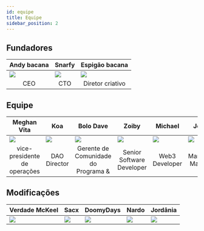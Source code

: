 ```yaml
---
id: equipe
title: Equipe
sidebar_position: 2
---
```


## Fundadores

| Andy bacana                  | Snarfy                       | Espigão bacana                            |
| ---------------------------- | ---------------------------- | ----------------------------------------- |
| ![](/img/NiftyAndy.png)      | ![](/img/snarfy.png)         | ![](/img/NiftySpike.png)                  |
| <div align="center">CEO | <div align="center">CTO | <div align="center">Diretor criativo |

## Equipe

| Meghan Vita                                           | Koa                                   | Bolo Dave                                                    | Zoiby                                              | Michael                                 | Jeppe                                      |
| ----------------------------------------------------- | ------------------------------------- | ------------------------------------------------------------ | -------------------------------------------------- | --------------------------------------- | ------------------------------------------ |
| ![](/img/NiftyMorgan.png)                             | ![](/img/koa.png)                     | ![](/img/bolo.png)                                           | ![](/img/zoiby.png)                                | ![](/img/NiftyMichael.png)              | ![](/img/jeppe.png)                        |
| <div align="center">vice-presidente de operações | <div align="center">DAO Director | <div align="center">Gerente de Comunidade do Programa & | <div align="center">Senior Software Developer | <div align="center">Web3 Developer | <div align="center">Marketing Manager |

## Modificações

| Verdade McKeel         | Sacx               | DoomyDays           | Nardo              | Jordânia             |
| ---------------------- | ------------------ | ------------------- | ------------------ | -------------------- |
| ![](/img/realdeal.png) | ![](/img/sacx.png) | ![](/img/doomy.png) | ![](/img/nard.png) | ![](/img/jordan.png) |
